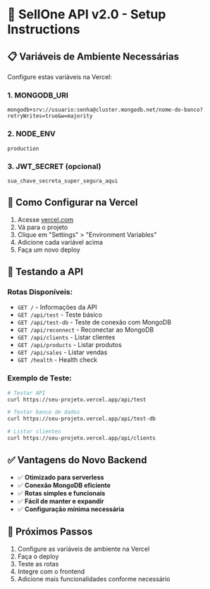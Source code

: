 # 🚀 SellOne API v2.0 - Setup Instructions

## 📋 Variáveis de Ambiente Necessárias

Configure estas variáveis na Vercel:

### 1. MONGODB_URI
```
mongodb+srv://usuario:senha@cluster.mongodb.net/nome-do-banco?retryWrites=true&w=majority
```

### 2. NODE_ENV
```
production
```

### 3. JWT_SECRET (opcional)
```
sua_chave_secreta_super_segura_aqui
```

## 🔧 Como Configurar na Vercel

1. Acesse [vercel.com](https://vercel.com)
2. Vá para o projeto
3. Clique em "Settings" > "Environment Variables"
4. Adicione cada variável acima
5. Faça um novo deploy

## 🧪 Testando a API

### Rotas Disponíveis:

- `GET /` - Informações da API
- `GET /api/test` - Teste básico
- `GET /api/test-db` - Teste de conexão com MongoDB
- `GET /api/reconnect` - Reconectar ao MongoDB
- `GET /api/clients` - Listar clientes
- `GET /api/products` - Listar produtos
- `GET /api/sales` - Listar vendas
- `GET /health` - Health check

### Exemplo de Teste:

```bash
# Testar API
curl https://seu-projeto.vercel.app/api/test

# Testar banco de dados
curl https://seu-projeto.vercel.app/api/test-db

# Listar clientes
curl https://seu-projeto.vercel.app/api/clients
```

## ✅ Vantagens do Novo Backend

- ✅ **Otimizado para serverless**
- ✅ **Conexão MongoDB eficiente**
- ✅ **Rotas simples e funcionais**
- ✅ **Fácil de manter e expandir**
- ✅ **Configuração mínima necessária**

## 🔄 Próximos Passos

1. Configure as variáveis de ambiente na Vercel
2. Faça o deploy
3. Teste as rotas
4. Integre com o frontend
5. Adicione mais funcionalidades conforme necessário
